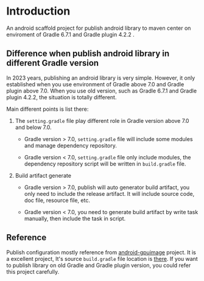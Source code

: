 # Introduction

An android scaffold project for publish android library to maven center on enviroment of Gradle 6.7.1 and Gradle plugin 4.2.2 .


## Difference when publish android library in different Gradle version 

In 2023 years, publishing an android library is very simple. However, it only established when you use environment of Gradle above 7.0 and Gradle plugin above 7.0. When you use old version, such as Gradle 6.7.1 and Gradle plugin 4.2.2, the situation is totally different.


Main different points is list there:

1. The `setting.gradle` file play different role in Gradle version above 7.0 and below 7.0.

   - Gradle version > 7.0, `setting.gradle` file will include some modules and manage dependency repository.  

   - Gradle version < 7.0, `setting.gradle` file only include modules, the dependency repository script will be written in `build.gradle` file.

2. Build artifact generate

   - Gradle version > 7.0, publish will auto generator build artifact, you only need to include the release artifact. It will include source code, doc file, resource file, etc.

   - Gradle version < 7.0, you need to generate build artifact by write task manually, then include the task in script.


## Reference

Publish configuration mostly reference from [android-gpuimage](https://github.com/cats-oss/android-gpuimage) project. It is a excellent project, It's source  `build.gradle` file location is [there](https://github.com/cats-oss/android-gpuimage/blob/master/library/build.gradle).
If you want to publish library on old Gradle and Gradle plugin version, you could refer this project carefully.